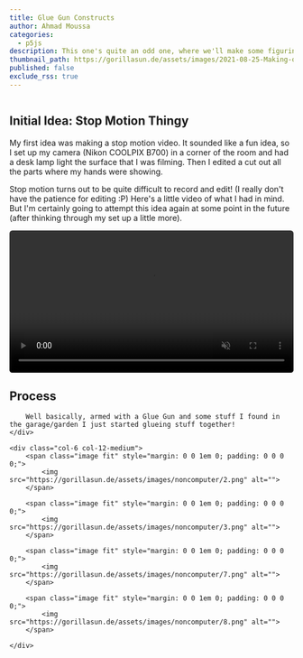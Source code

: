 ```yaml
---
title: Glue Gun Constructs
author: Ahmad Moussa
categories:
  - p5js
description: This one's quite an odd one, where we'll make some figurines with scrap and a glue gun
thumbnail_path: https://gorillasun.de/assets/images/2021-08-25-Making-of-Gateway/gateway.gif
published: false
exclude_rss: true
---
```


<span class="image fit"><img src="https://gorillasun.de/assets/images/2021-08-25-Making-of-Parasite/parasite.gif" alt="" /></span>

<h2>Initial Idea: Stop Motion Thingy</h2>

<p>My first idea was making a stop motion video. It sounded like a fun idea, so I set up my camera (Nikon COOLPIX B700) in a corner of the room and had a desk lamp light the surface that I was filming. Then I edited a cut out all the parts where my hands were showing.</p>

<p>Stop motion turns out to be quite difficult to record and edit! (I really don't have the patience for editing :P) Here's a little video of what I had in mind. But I'm certainly going to attempt this idea again at some point in the future (after thinking through my set up a little more).</p>

<div class="image fit" style="display: block; margin: 0 0 0 0; padding: 0 0 0 0;">
  <video autoplay="" loop="" muted="" playsinline="" style="width:100%; border-radius: 0.375em; margin: 0 0 0 0;" draggable="true">
    <source src="https://gorillasun.de/assets/images/noncomputer/output.mp4" type="video/mp4">
  </video>	
</div>


<h2><a name='process'></a>Process</h2>

<div class="row gtr-50">
	<div class="col-6 col-12-medium">
		
		
		Well basically, armed with a Glue Gun and some stuff I found in the garage/garden I just started glueing stuff together!
	</div>

	<div class="col-6 col-12-medium">
		<span class="image fit" style="margin: 0 0 1em 0; padding: 0 0 0 0;">
			<img src="https://gorillasun.de/assets/images/noncomputer/2.png" alt="">	
		</span>

		<span class="image fit" style="margin: 0 0 1em 0; padding: 0 0 0 0;">
			<img src="https://gorillasun.de/assets/images/noncomputer/3.png" alt="">	
		</span>
		
		<span class="image fit" style="margin: 0 0 1em 0; padding: 0 0 0 0;">
			<img src="https://gorillasun.de/assets/images/noncomputer/7.png" alt="">	
		</span>
		
		<span class="image fit" style="margin: 0 0 1em 0; padding: 0 0 0 0;">
			<img src="https://gorillasun.de/assets/images/noncomputer/8.png" alt="">	
		</span>

	</div>
</div>
